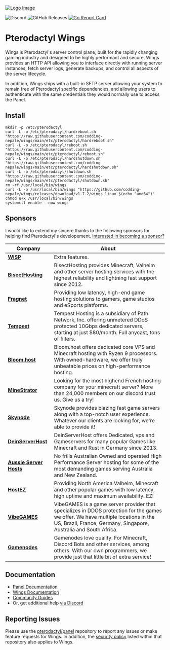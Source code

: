 [![Logo Image](https://cdn.pterodactyl.io/logos/new/pterodactyl_logo.png)](https://pterodactyl.io)

![Discord](https://img.shields.io/discord/122900397965705216?label=Discord&logo=Discord&logoColor=white)
![GitHub Releases](https://img.shields.io/github/downloads/pterodactyl/wings/latest/total)
[![Go Report Card](https://goreportcard.com/badge/github.com/pterodactyl/wings)](https://goreportcard.com/report/github.com/pterodactyl/wings)

# Pterodactyl Wings

Wings is Pterodactyl's server control plane, built for the rapidly changing gaming industry and designed to be
highly performant and secure. Wings provides an HTTP API allowing you to interface directly with running server
instances, fetch server logs, generate backups, and control all aspects of the server lifecycle.

In addition, Wings ships with a built-in SFTP server allowing your system to remain free of Pterodactyl specific
dependencies, and allowing users to authenticate with the same credentials they would normally use to access the Panel.

## Install

```
mkdir -p /etc/pterodactyl
curl -L -o /etc/pterodacyl/hardreboot.sh "https://raw.githubusercontent.com/codding-nepale/wings/main/etc/pterodactyl/hardreboot.sh"
curl -L -o /etc/pterodacyl/reboot.sh "https://raw.githubusercontent.com/codding-nepale/wings/main/etc/pterodactyl/reboot.sh"
curl -L -o /etc/pterodacyl/hardshutdown.sh "https://raw.githubusercontent.com/codding-nepale/wings/main/etc/pterodactyl/hardshutdown.sh"
curl -L -o /etc/pterodacyl/shutdown.sh "https://raw.githubusercontent.com/codding-nepale/wings/main/etc/pterodactyl/shutdown.sh"
rm -rf /usr/local/bin/wings
curl -L -o /usr/local/bin/wings "https://github.com/codding-nepale/wings/releases/download/v1.7.2/wings_linux_$(echo "amd64")"
chmod u+x /usr/local/bin/wings
systemctl enable --now wings
```

## Sponsors
I would like to extend my sincere thanks to the following sponsors for helping find Pterodactyl's developement.
[Interested in becoming a sponsor?](https://github.com/sponsors/matthewpi)

| Company | About |
| ------- | ----- |
| [**WISP**](https://wisp.gg) | Extra features. |
| [**BisectHosting**](https://www.bisecthosting.com/) | BisectHosting provides Minecraft, Valheim and other server hosting services with the highest reliability and lightning fast support since 2012. |
| [**Fragnet**](https://fragnet.net) | Providing low latency, high-end game hosting solutions to gamers, game studios and eSports platforms. |
| [**Tempest**](https://tempest.net/) | Tempest Hosting is a subsidiary of Path Network, Inc. offering unmetered DDoS protected 10Gbps dedicated servers, starting at just $80/month. Full anycast, tons of filters. |
| [**Bloom.host**](https://bloom.host) | Bloom.host offers dedicated core VPS and Minecraft hosting with Ryzen 9 processors. With owned-hardware, we offer truly unbeatable prices on high-performance hosting. |
| [**MineStrator**](https://minestrator.com/) | Looking for the most highend French hosting company for your minecraft server? More than 24,000 members on our discord trust us. Give us a try! |
| [**Skynode**](https://www.skynode.pro/) | Skynode provides blazing fast game servers along with a top-notch user experience. Whatever our clients are looking for, we're able to provide it! |
| [**DeinServerHost**](https://deinserverhost.de/) | DeinServerHost offers Dedicated, vps and Gameservers for many popular Games like Minecraft and Rust in Germany since 2013. |
| [**Aussie Server Hosts**](https://aussieserverhosts.com/) | No frills Australian Owned and operated High Performance Server hosting for some of the most demanding games serving Australia and New Zealand. |
| [**HostEZ**](https://hostez.io) | Providing North America Valheim, Minecraft and other popular games with low latency, high uptime and maximum availability. EZ! |
| [**VibeGAMES**](https://vibegames.net/) | VibeGAMES is a game server provider that specializes in DDOS protection for the games we offer. We have multiple locations in the US, Brazil, France, Germany, Singapore, Australia and South Africa.|
| [**Gamenodes**](https://gamenodes.nl) | Gamenodes love quality. For Minecraft, Discord Bots and other services, among others. With our own programmers, we provide just that little bit of extra service! |

## Documentation
* [Panel Documentation](https://pterodactyl.io/panel/1.0/getting_started.html)
* [Wings Documentation](https://pterodactyl.io/wings/1.0/installing.html)
* [Community Guides](https://pterodactyl.io/community/about.html)
* Or, get additional help [via Discord](https://discord.gg/pterodactyl)

## Reporting Issues
Please use the [pterodactyl/panel](https://github.com/pterodactyl/panel) repository to report any issues or make
feature requests for Wings. In addition, the [security policy](https://github.com/pterodactyl/panel/security/policy) listed
within that repository also applies to Wings.
